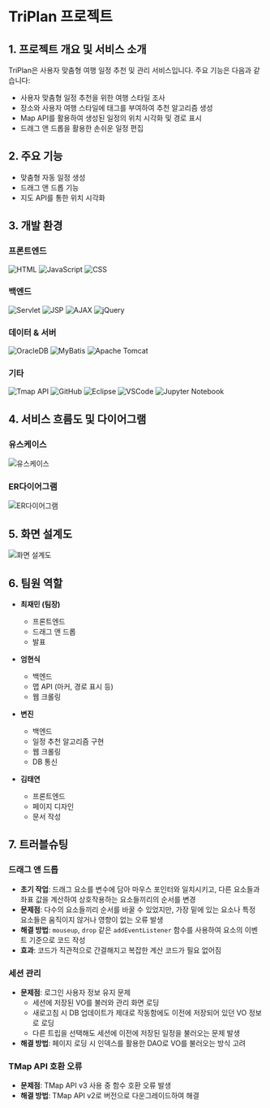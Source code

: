 # TriPlan 프로젝트

## 1. 프로젝트 개요 및 서비스 소개
TriPlan은 사용자 맞춤형 여행 일정 추천 및 관리 서비스입니다. 주요 기능은 다음과 같습니다:
- 사용자 맞춤형 일정 추천을 위한 여행 스타일 조사
- 장소와 사용자 여행 스타일에 태그를 부여하여 추천 알고리즘 생성
- Map API를 활용하여 생성된 일정의 위치 시각화 및 경로 표시
- 드래그 앤 드롭을 활용한 손쉬운 일정 편집

## 2. 주요 기능
- 맞춤형 자동 일정 생성
- 드래그 앤 드롭 기능
- 지도 API를 통한 위치 시각화

## 3. 개발 환경
### 프론트엔드
![HTML](https://img.shields.io/badge/HTML-5-orange)
![JavaScript](https://img.shields.io/badge/JavaScript-ES6-yellow)
![CSS](https://img.shields.io/badge/CSS-3-blue)

### 백엔드
![Servlet](https://img.shields.io/badge/Servlet-4.0-green)
![JSP](https://img.shields.io/badge/JSP-2.3-blue)
![AJAX](https://img.shields.io/badge/AJAX-ES6-yellow)
![jQuery](https://img.shields.io/badge/jQuery-3.6.0-blue)

### 데이터 & 서버
![OracleDB](https://img.shields.io/badge/OracleDB-19c-red)
![MyBatis](https://img.shields.io/badge/MyBatis-3.5.6-blue)
![Apache Tomcat](https://img.shields.io/badge/Apache%20Tomcat-9.0-orange)

### 기타
![Tmap API](https://img.shields.io/badge/Tmap%20API-v2-blue)
![GitHub](https://img.shields.io/badge/GitHub-Repository-lightgrey)
![Eclipse](https://img.shields.io/badge/Eclipse-2021--03-purple)
![VSCode](https://img.shields.io/badge/VSCode-1.58.2-blue)
![Jupyter Notebook](https://img.shields.io/badge/Jupyter%20Notebook-6.4.0-orange)

## 4. 서비스 흐름도 및 다이어그램
### 유스케이스
![유스케이스](https://github.com/2024-SMHRD-KDT-BigData-20/TriPlan/assets/162647935/05333b0f-010f-4861-9f70-251cb16a56d3)

### ER다이어그램
![ER다이어그램](https://github.com/2024-SMHRD-KDT-BigData-20/TriPlan/assets/162647935/9e572ab3-376f-4175-b54f-e5637bff7ad8)

## 5. 화면 설계도
![화면 설계도](https://github.com/2024-SMHRD-KDT-BigData-20/TriPlan/assets/160554303/998ef9cf-4788-4194-abbd-1a557a6a21bf)

## 6. 팀원 역할
- **최재민 (팀장)**
  - 프론트엔드
  - 드래그 앤 드롭
  - 발표

- **엄현식**
  - 백엔드
  - 맵 API (마커, 경로 표시 등)
  - 웹 크롤링

- **변진**
  - 백엔드
  - 일정 추천 알고리즘 구현
  - 웹 크롤링
  - DB 통신

- **김태연**
  - 프론트엔드
  - 페이지 디자인
  - 문서 작성

## 7. 트러블슈팅
### 드래그 앤 드롭
- **초기 작업**: 드래그 요소를 변수에 담아 마우스 포인터와 일치시키고, 다른 요소들과 좌표 값을 계산하여 상호작용하는 요소들끼리의 순서를 변경
- **문제점**: 다수의 요소들끼리 순서를 바꿀 수 있었지만, 가장 밑에 있는 요소나 특정 요소들은 움직이지 않거나 영향이 없는 오류 발생
- **해결 방법**: `mouseup`, `drop` 같은 `addEventListener` 함수를 사용하여 요소의 이벤트 기준으로 코드 작성
- **효과**: 코드가 직관적으로 간결해지고 복잡한 계산 코드가 필요 없어짐

### 세션 관리
- **문제점**: 로그인 사용자 정보 유지 문제
  - 세션에 저장된 VO를 불러와 관리 화면 로딩
  - 새로고침 시 DB 업데이트가 제대로 작동함에도 이전에 저장되어 있던 VO 정보로 로딩
  - 다른 트립을 선택해도 세션에 이전에 저장된 일정을 불러오는 문제 발생
- **해결 방법**: 페이지 로딩 시 인덱스를 활용한 DAO로 VO를 불러오는 방식 고려

### TMap API 호환 오류
- **문제점**: TMap API v3 사용 중 함수 호환 오류 발생
- **해결 방법**: TMap API v2로 버전으로 다운그레이드하여 해결
